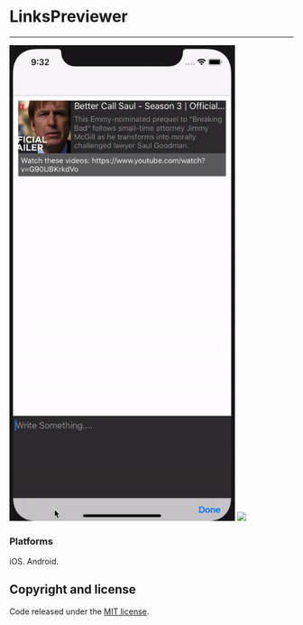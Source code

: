 

# LinksPreviewer
----

<img src="images/ios.gif" Width="400" />
<img src="images/android.gif" Width="400" />

### Platforms

iOS.
Android.

## Copyright and license

Code released under the [MIT license](https://opensource.org/licenses/MIT).